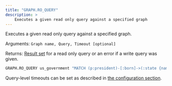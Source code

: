 ```yaml
---
title: "GRAPH.RO_QUERY"
description: >
    Executes a given read only query against a specified graph
---
```


Executes a given read only query against a specified graph.

Arguments: `Graph name, Query, Timeout [optional]`

Returns: [Result set](/design/result_structure) for a read only query or an error if a write query was given.

```sh
GRAPH.RO_QUERY us_government "MATCH (p:president)-[:born]->(:state {name:'Hawaii'}) RETURN p"
```

Query-level timeouts can be set as described in [the configuration section](/configuration#timeout).
